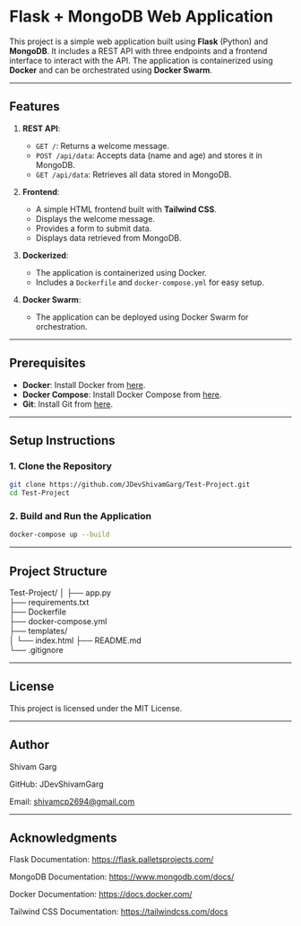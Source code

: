 # Flask + MongoDB Web Application

This project is a simple web application built using **Flask** (Python) and **MongoDB**. It includes a REST API with three endpoints and a frontend interface to interact with the API. The application is containerized using **Docker** and can be orchestrated using **Docker Swarm**.

---

## Features

1. **REST API**:
   - `GET /`: Returns a welcome message.
   - `POST /api/data`: Accepts data (name and age) and stores it in MongoDB.
   - `GET /api/data`: Retrieves all data stored in MongoDB.

2. **Frontend**:
   - A simple HTML frontend built with **Tailwind CSS**.
   - Displays the welcome message.
   - Provides a form to submit data.
   - Displays data retrieved from MongoDB.

3. **Dockerized**:
   - The application is containerized using Docker.
   - Includes a `Dockerfile` and `docker-compose.yml` for easy setup.

4. **Docker Swarm**:
   - The application can be deployed using Docker Swarm for orchestration.

---

## Prerequisites

- **Docker**: Install Docker from [here](https://docs.docker.com/get-docker/).
- **Docker Compose**: Install Docker Compose from [here](https://docs.docker.com/compose/install/).
- **Git**: Install Git from [here](https://git-scm.com/downloads).

---

## Setup Instructions

### 1. Clone the Repository

```bash
git clone https://github.com/JDevShivamGarg/Test-Project.git
cd Test-Project
```

### 2. Build and Run the Application
```bash
docker-compose up --build
```
---

## Project Structure
Test-Project/
│
├── app.py               
├── requirements.txt      
├── Dockerfile            
├── docker-compose.yml    
├── templates/           
│   └── index.html
├── README.md            
└── .gitignore            

---

## License
This project is licensed under the MIT License.

---

## Author
Shivam Garg

GitHub: JDevShivamGarg

Email: shivamcp2694@gmail.com

---

## Acknowledgments
Flask Documentation: https://flask.palletsprojects.com/

MongoDB Documentation: https://www.mongodb.com/docs/

Docker Documentation: https://docs.docker.com/

Tailwind CSS Documentation: https://tailwindcss.com/docs
